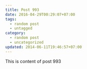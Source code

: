 ```yaml
---
title: Post 993
date: 2016-04-29T00:29:07+07:00
tags:
  - random post
  - untagged
category:
  - random post
  - uncategorized
updated: 2014-06-11T19:46:57+07:00
---
```

This is content of post 993